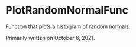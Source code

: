# PlotRandomNormalFunc
Function that plots a histogram of random normals.

Primarily written on October 6, 2021. 
